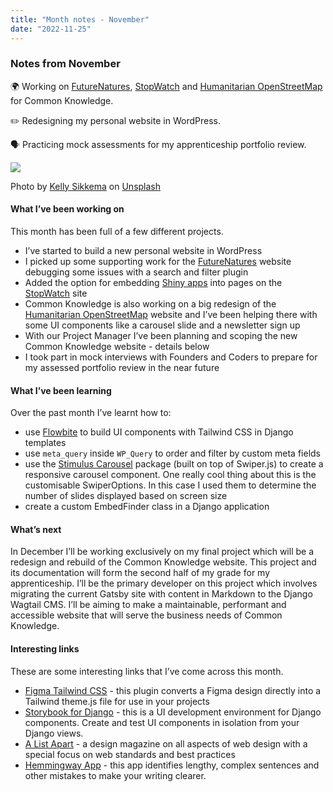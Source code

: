 ```yaml
---
title: "Month notes - November"
date: "2022-11-25"
---
```


### Notes from November

🌍 Working on [FutureNatures](https://futurenatures.org/), [StopWatch](https://www.stop-watch.org/) and [Humanitarian OpenStreetMap](https://www.hotosm.org/) for Common Knowledge. 

✏️ Redesigning my personal website in WordPress. 

🗣 Practicing mock assessments for my apprenticeship portfolio review. 


![](https://images.unsplash.com/photo-1586892477838-2b96e85e0f96?ixlib=rb-4.0.3&ixid=MnwxMjA3fDB8MHxwaG90by1wYWdlfHx8fGVufDB8fHx8&auto=format&fit=crop&w=1718&q=80)

Photo by <a href="https://unsplash.com/@kellysikkema?utm_source=unsplash&utm_medium=referral&utm_content=creditCopyText">Kelly Sikkema</a> on <a href="https://unsplash.com/s/photos/agile?utm_source=unsplash&utm_medium=referral&utm_content=creditCopyText">Unsplash</a>
  

#### What I’ve been working on
This month has been full of a few different projects. 

- I’ve started to build a new personal website in WordPress 
- I picked up some supporting work for the [FutureNatures](https://futurenatures.org/) website debugging some issues with a search and filter plugin
- Added the option for embedding [Shiny apps](https://www.shinyapps.io/) into pages on the [StopWatch](https://www.stop-watch.org/) site
- Common Knowledge is also working on a big redesign of the [Humanitarian OpenStreetMap](https://www.hotosm.org/) website and I’ve been helping there with some UI components like a carousel slide and a newsletter sign up
- With our Project Manager I’ve been planning and scoping the new Common Knowledge website - details below
- I took part in mock interviews with Founders and Coders to prepare for my assessed portfolio review in the near future

#### What I’ve been learning
Over the past month I’ve learnt how to:
- use [Flowbite](https://flowbite.com/) to build UI components with Tailwind CSS in Django templates
- use `meta_query` inside `WP_Query` to order and filter by custom meta fields 
- use the [Stimulus Carousel](https://stimulus-carousel.stimulus-components.com/) package (built on top of Swiper.js) to create a responsive carousel component. One really cool thing about this is the customisable SwiperOptions. In this case I used them to determine the number of slides displayed based on screen size
- create a custom EmbedFinder class in a Django application 

#### What’s next
In December I’ll be working exclusively on my final project which will be a redesign and rebuild of the Common Knowledge website. This project and its documentation will form the second half of my grade for my apprenticeship. I’ll be the primary developer on this project which involves migrating the current Gatsby site with content in Markdown to the Django Wagtail CMS.
I’ll be aiming to make a maintainable, performant and accessible website that will serve the business needs of Common Knowledge.

#### Interesting links
These are some interesting links that I’ve come across this month.
- [Figma Tailwind CSS](https://www.figma.com/community/plugin/785619431629077634) - this plugin converts a Figma design directly into a Tailwind theme.js file for use in your projects
- [Storybook for Django](https://www.npmjs.com/package/storybook-django) - this is a UI development environment for Django components. Create and test UI components in isolation from your Django views.
- [A List Apart](https://alistapart.com/) - a design magazine on all aspects of web design with a special focus on web standards and best practices
- [Hemmingway App](https://hemingwayapp.com/) - this app identifies lengthy, complex sentences and other mistakes to make your writing clearer.  
